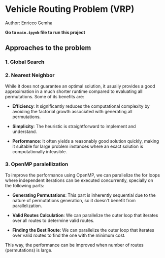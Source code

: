 # Vehicle Routing Problem (VRP)

Author: Enricco Gemha

**Go to `main.ipynb` file to run this project**

## Approaches to the problem

### 1. Global Search

### 2. Nearest Neighbor

While it does not guarantee an optimal solution, it usually provides a good approximation in a much shorter runtime compared to evaluating all permutations. Some of its benefits are:

- **Efficiency**: It significantly reduces the computational complexity by avoiding the factorial growth associated with generating all permutations.

- **Simplicity**: The heuristic is straightforward to implement and understand.

- **Performance**: It often yields a reasonably good solution quickly, making it suitable for large problem instances where an exact solution is computationally infeasible.

### 3. OpenMP paralellization

To improve the performance using OpenMP, we can parallelize the for loops where independent iterations can be executed concurrently, specially on the following parts:

- **Generating Permutations**: This part is inherently sequential due to the nature of permutations generation, so it doesn't benefit from parallelization.

- **Valid Routes Calculation**: We can parallelize the outer loop that iterates over all routes to determine valid routes.

- **Finding the Best Route**: We can parallelize the outer loop that iterates over valid routes to find the one with the minimum cost.

This way, the performance can be improved when number of routes (permutations) is large.
